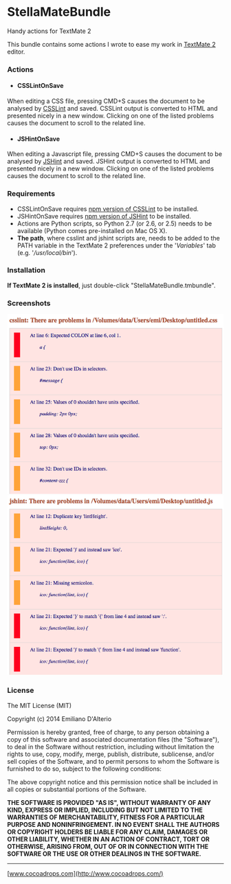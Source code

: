 StellaMateBundle
==================

Handy actions for TextMate 2

This bundle contains some actions I wrote to ease my work in [TextMate 2](https://github.com/textmate/textmate) editor.

### Actions
* #### CSSLintOnSave
When editing a CSS file, pressing CMD+S causes the document to be analysed by [CSSLint](http://csslint.net/) and saved.
CSSLint output is converted to HTML and presented nicely in a new window. Clicking on one of the listed problems causes the document to scroll to the related line.

* #### JSHintOnSave
When editing a Javascript file, pressing CMD+S causes the document to be analysed by [JSHint](http://jshint.com/) and saved.
JSHint output is converted to HTML and presented nicely in a new window. Clicking on one of the listed problems causes the document to scroll to the related line.

### Requirements
* CSSLintOnSave requires [npm version of CSSLint](https://github.com/CSSLint/csslint/wiki/Command-line-interface) to be installed.
* JSHintOnSave requires [npm version of JSHint](http://jshint.com/install/) to be installed.
* Actions are Python scripts, so Python 2.7 (or 2.6, or 2.5) needs to be available (Python comes pre-installed on Mac OS X).
* **The path**, where csslint and jshint scripts are, needs to be added to the PATH variable in the TextMate 2 preferences under the '*Variables*' tab (e.g. '*/usr/local/bin*').

### Installation
**If TextMate 2 is installed**, just double-click "StellaMateBundle.tmbundle".

### Screenshots
![csslint in action screenshot](https://raw.githubusercontent.com/mrgradyed/stella-mate-bundle/master/csslint_check.png)
![jshint in action screenshot](https://raw.githubusercontent.com/mrgradyed/stella-mate-bundle/master/jshint_check.png)

### License
The MIT License (MIT)

Copyright (c) 2014 Emiliano D'Alterio

Permission is hereby granted, free of charge, to any person obtaining a copy
of this software and associated documentation files (the "Software"), to deal
in the Software without restriction, including without limitation the rights
to use, copy, modify, merge, publish, distribute, sublicense, and/or sell
copies of the Software, and to permit persons to whom the Software is
furnished to do so, subject to the following conditions:

The above copyright notice and this permission notice shall be included in all
copies or substantial portions of the Software.

**THE SOFTWARE IS PROVIDED "AS IS", WITHOUT WARRANTY OF ANY KIND, EXPRESS OR
IMPLIED, INCLUDING BUT NOT LIMITED TO THE WARRANTIES OF MERCHANTABILITY,
FITNESS FOR A PARTICULAR PURPOSE AND NONINFRINGEMENT. IN NO EVENT SHALL THE
AUTHORS OR COPYRIGHT HOLDERS BE LIABLE FOR ANY CLAIM, DAMAGES OR OTHER
LIABILITY, WHETHER IN AN ACTION OF CONTRACT, TORT OR OTHERWISE, ARISING FROM,
OUT OF OR IN CONNECTION WITH THE SOFTWARE OR THE USE OR OTHER DEALINGS IN THE
SOFTWARE.**



- - -
[www.cocoadrops.com](http://www.cocoadrops.com/)
